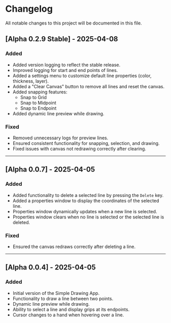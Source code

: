 # Changelog

All notable changes to this project will be documented in this file.

## [Alpha 0.2.9 Stable] - 2025-04-08
### Added
- Added version logging to reflect the stable release.
- Improved logging for start and end points of lines.
- Added a settings menu to customize default line properties (color, thickness, layer).
- Added a "Clear Canvas" button to remove all lines and reset the canvas.
- Added snapping features:
  - Snap to Grid
  - Snap to Midpoint
  - Snap to Endpoint
- Added dynamic line preview while drawing.

### Fixed
- Removed unnecessary logs for preview lines.
- Ensured consistent functionality for snapping, selection, and drawing.
- Fixed issues with canvas not redrawing correctly after clearing.

---

## [Alpha 0.0.7] - 2025-04-05
### Added
- Added functionality to delete a selected line by pressing the `Delete` key.
- Added a properties window to display the coordinates of the selected line.
- Properties window dynamically updates when a new line is selected.
- Properties window clears when no line is selected or the selected line is deleted.

### Fixed
- Ensured the canvas redraws correctly after deleting a line.

---

## [Alpha 0.0.4] - 2025-04-05
### Added
- Initial version of the Simple Drawing App.
- Functionality to draw a line between two points.
- Dynamic line preview while drawing.
- Ability to select a line and display grips at its endpoints.
- Cursor changes to a hand when hovering over a line.
